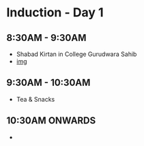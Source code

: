 # Induction - Day 1
## 8:30AM - 9:30AM
- Shabad Kirtan in College Gurudwara Sahib
- [img](https://gndec.ac.in/gndec/2023/WhatsApp%20Image%202023-04-20%20at%2011.13.22%20PM%20(4).jpeg)
## 9:30AM - 10:30AM
- Tea & Snacks
## 10:30AM ONWARDS
- 
